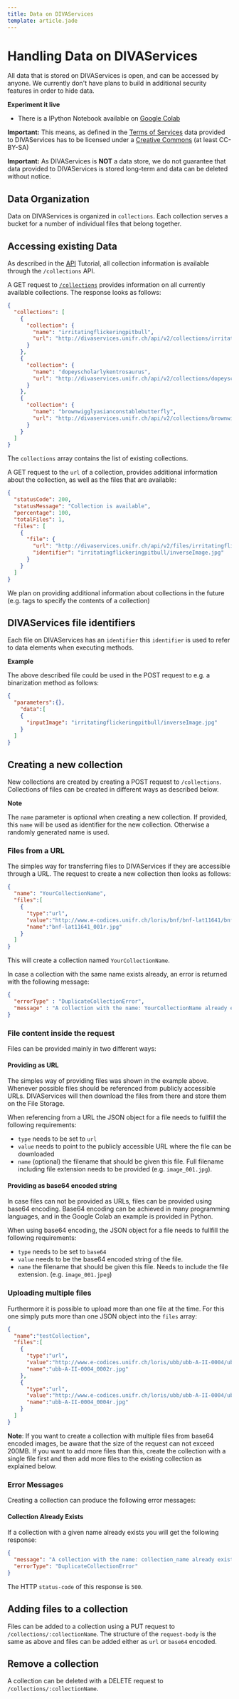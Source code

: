 ```yaml
---
title: Data on DIVAServices
template: article.jade
---
```


# Handling Data on DIVAServices
All data that is stored on DIVAServices is open, and can be accessed by anyone.
We currently don't have plans to build in additional security features in order to hide data.

**Experiment it live**
- There is a IPython Notebook available on [Google Colab](https://drive.google.com/file/d/1IsY6cOoMbmTDANlilC5Gj550GifsVO6_/view?usp=sharing)

**Important:** This means, as defined in the [Terms of Services](https://github.com/lunactic/DIVAServices/blob/master/TOS.md) data provided to DIVAServices has to be licensed under a [Creative Commons](https://creativecommons.org/) (at least CC-BY-SA)

**Important:** As DIVAServices is **NOT** a data store, we do not guarantee that data provided to DIVAServices is stored long-term and data can be deleted without notice.

## Data Organization
Data on DIVAServices is organized in `collections`. Each collection serves a bucket for a number of individual files that belong together.

## Accessing existing Data
As described in the [API](/DIVAServicesweb/articles/api) Tutorial, all collection information is available through the `/collections` API.

A GET request to [`/collections`](http://divaservices.unifr.ch/api/v2/collections) provides information on all currently available collections. The response looks as follows:

``` JSON
{
  "collections": [
    {
      "collection": {
        "name": "irritatingflickeringpitbull",
        "url": "http://divaservices.unifr.ch/api/v2/collections/irritatingflickeringpitbull"
      }
    },
    {
      "collection": {
        "name": "dopeyscholarlykentrosaurus",
        "url": "http://divaservices.unifr.ch/api/v2/collections/dopeyscholarlykentrosaurus"
      }
    },
    {
      "collection": {
        "name": "brownwigglyasianconstablebutterfly",
        "url": "http://divaservices.unifr.ch/api/v2/collections/brownwigglyasianconstablebutterfly"
      }
    }
  ]
}
```
The `collections` array contains the list of existing collections.

A GET request to the `url` of a collection, provides additional information about the collection, as well as the files that are available:

``` JSON
{
  "statusCode": 200,
  "statusMessage": "Collection is available",
  "percentage": 100,
  "totalFiles": 1,
  "files": [
    {
      "file": {
        "url": "http://divaservices.unifr.ch/api/v2/files/irritatingflickeringpitbull/original/inverseImage.jpg",
        "identifier": "irritatingflickeringpitbull/inverseImage.jpg"
      }
    }
  ]
}
```
We plan on providing additional information about collections in the future (e.g. tags to specify the contents of a collection)
## DIVAServices file identifiers
Each file on DIVAServices has an `identifier` this `identifier` is used to refer to data elements when executing methods.

**Example**

The above described file could be used in the POST request to e.g. a binarization method as follows:

``` JSON
{
  "parameters":{},
	"data":[
    {
      "inputImage": "irritatingflickeringpitbull/inverseImage.jpg"
    }
  ]
}
```

## Creating a new collection
New collections are created by creating a POST request to `/collections`.
Collections of files can be created in different ways as described below.

**Note**

The `name` parameter is optional when creating a new collection. If provided, this `name` will be used as identifier for the new collection. Otherwise a randomly generated name is used.

### Files from a URL
The simples way for transferring files to DIVAServices if they are accessible through a URL. The request to create a new collection then looks as follows:

``` JSON
{
  "name": "YourCollectionName",
  "files":[
    {
      "type":"url",
      "value":"http://www.e-codices.unifr.ch/loris/bnf/bnf-lat11641/bnf-lat11641_001r.jp2/full/pct:25/0/default.jpg",
      "name":"bnf-lat11641_001r.jpg"
    }
  ]
}
```

This will create a collection named `YourCollectionName`.

In case a collection with the same name exists already, an error is returned with the following message:
``` JSON
{
  "errorType" : "DuplicateCollectionError",
  "message" : "A collection with the name: YourCollectionName already exists."
}
```

### File content inside the request
Files can be provided mainly in two different ways:

#### Providing as URL
The simples way of providing files was shown in the example above. Whenever possible files should be referenced from publicly accessible URLs. DIVAServices will then download the files from there and store them on the File Storage.

When referencing from a URL the JSON object for a file needs to fullfill the following requirements:
 - `type` needs to be set to `url`
 - `value` needs to point to the publicly accessible URL where the file can be downloaded
 - `name` (optional) the filename that should be given this file. Full filename including file extension needs to be provided (e.g. `image_001.jpg`).

#### Providing as base64 encoded string
In case files can not be provided as URLs, files can be provided using base64 encoding. Base64 encoding can be achieved in many programming languages, and in the Google Colab an example is provided in Python.

When using base64 encoding, the JSON object for a file needs to fullfill the following requirements:
- `type` needs to be set to `base64`
- `value` needs to be the base64 encoded string of the file.
- `name` the filename that should be given this file. Needs to include the file extension. (e.g. `image_001.jpeg`)

### Uploading multiple files
Furthermore it is possible to upload more than one file at the time. For this one simply puts more than one JSON object into the `files` array:

```JSON
{
  "name":"testCollection",
  "files":[
    {
      "type":"url",
      "value":"http://www.e-codices.unifr.ch/loris/ubb/ubb-A-II-0004/ubb-A-II-0004_0002r.jp2/full/pct:25/0/default.jpg",
      "name":"ubb-A-II-0004_0002r.jpg"
    },
    {
      "type":"url",
      "value":"http://www.e-codices.unifr.ch/loris/ubb/ubb-A-II-0004/ubb-A-II-0004_0004r.jp2/full/pct:25/0/default.jpg",
      "name":"ubb-A-II-0004_0004r.jpg"
    }
  ]
}
```

**Note**: If you want to create a collection with multiple files from base64 encoded images, be aware that the size of the request can not exceed 200MB. If you want to add more files than this, create the collection with a single file first and then add more files to the existing collection as explained below.

### Error Messages

Creating a collection can produce the following error messages:

#### Collection Already Exists
If a collection with a given name already exists you will get the following response:
``` json
{
  "message": "A collection with the name: collection_name already exists.",
  "errorType": "DuplicateCollectionError"
}
```
The HTTP `status-code` of this response is `500`.


## Adding files to a collection
Files can be added to a collection using a PUT request to `/collections/:collectionName`.
The structure of the `request-body` is the same as above and files can be added either as `url` or `base64` encoded.


## Remove a collection
A collection can be deleted with a DELETE request to `/collections/:collectionName`.
